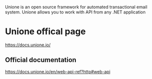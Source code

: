 Unione is an open source framework for automated transactional email system. Unione allows you to work with API from any .NET application

# Unione offical page
https://docs.unione.io/

## Official documentation
https://docs.unione.io/en/web-api-ref?http#web-api
